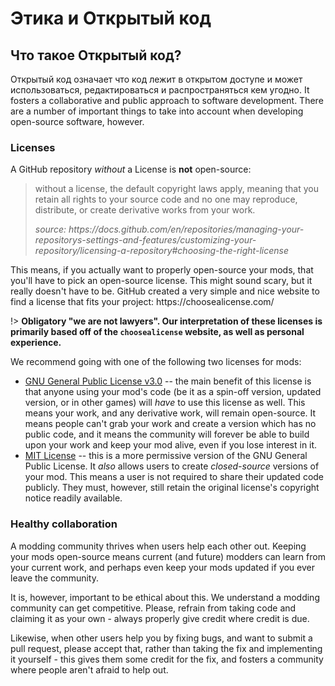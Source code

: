 # Этика и Открытый код

## Что такое Открытый код?

Открытый код означает что код лежит в открытом доступе и может использоваться, редактироваться и распространяться кем угодно. It fosters a
collaborative and public approach to software development. There are a number of important things to take into account
when developing open-source software, however.

### Licenses

A GitHub repository _without_ a License is **not** open-source:

> without a license, the default copyright laws apply, meaning that you retain all rights to your source code and no one
> may reproduce, distribute, or create derivative works from your work.
>
> _source: https\://docs.github.com/en/repositories/managing-your-repositorys-settings-and-features/customizing-your-repository/licensing-a-repository#choosing-the-right-license_

This means, if you actually want to properly open-source your mods, that you'll have to pick an open-source license.
This might sound scary, but it really doesn't have to be. GitHub created a very simple and nice website to find a
license that fits your project: https\://choosealicense.com/

!> **Obligatory "we are not lawyers". Our interpretation of these licenses is primarily based off of the `choosealicense`
website, as well as personal experience.**

We recommend going with one of the following two licenses for mods:

- [GNU General Public License v3.0](https://choosealicense.com/licenses/gpl-3.0/) -- the main benefit of this license is
  that anyone using your mod's code (be it as a spin-off version, updated version, or in other games) will _have_ to use
  this license as well. This means your work, and any derivative work, will remain open-source. It means people can't
  grab your work and create a version which has no public code, and it means the community will forever be able to build
  upon your work and keep your mod alive, even if you lose interest in it.
- [MIT License](https://choosealicense.com/licenses/mit/) -- this is a more permissive version of the GNU General Public
  License. It _also_ allows users to create _closed-source_ versions of your mod. This means a user is not required to
  share their updated code publicly. They must, however, still retain the original license's copyright notice readily
  available.

### Healthy collaboration

A modding community thrives when users help each other out. Keeping your mods open-source means current (and future)
modders can learn from your current work, and perhaps even keep your mods updated if you ever leave the community.

It is, however, important to be ethical about this. We understand a modding community can get competitive. Please,
refrain from taking code and claiming it as your own - always properly give credit where credit is due.

Likewise, when other users help you by fixing bugs, and want to submit a pull request, please accept that, rather
than taking the fix and implementing it yourself - this gives them some credit for the fix, and fosters a community
where people aren't afraid to help out.
